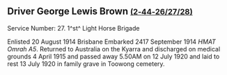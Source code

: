 ## Driver George Lewis Brown <small>[(2‑44‑26/27/28)](https://brisbane.discovereverafter.com/profile/31999696 "Go to Memorial Information" )</small>

Service Number: 27. 1^st^ Light Horse Brigade 

Enlisted 20 August 1914 Brisbane Embarked 2417 September 1914 *HMAT Omrah A5*. Returned to Australia on the Kyarra and discharged on medical grounds 4 April 1915 and passed away 5.50AM on 12 July 1920 and laid to rest 13 July 1920 in family grave in Toowong cemetery.
